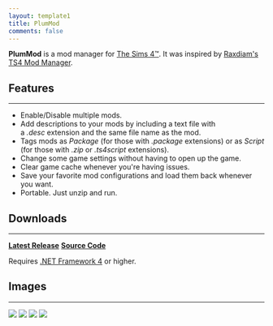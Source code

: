 ```yaml
---
layout: template1
title: PlumMod
comments: false
---
```


<p><strong>PlumMod</strong> is a mod manager for <a href="https://www.thesims.com/" target="_blank">The Sims 4™</a>. It was inspired by <a href="http://www.raxdiam.com/ts4mm/" target="_blank">Raxdiam's TS4 Mod Manager</a>.</p>

<h2>Features</h2>

<hr />
<ul>
	<li>Enable/Disable multiple mods.</li>
	<li>Add descriptions to your mods by including a text file with a&nbsp;<em>.desc</em>&nbsp;extension and the same file name as the mod.</li>
	<li>Tags mods as <em>Package</em> (for those with <em>.package</em> extensions) or as <em>Script</em> (for those with <em>.zip</em> or <em>.ts4script</em> extensions).</li>
	<li>Change some game settings without having to open up the game.</li>
	<li>Clear game cache whenever you're having issues.</li>
	<li>Save your favorite mod configurations and load them back whenever you want.</li>
	<li>Portable. Just unzip and run.</li>
</ul>

<h2>Downloads</h2>

<hr />
<p><a class="btn btn-danger btn-large" href="https://github.com/Lomeli12/PlumMod/releases/latest" target="_blank"><span class="fa fa-download"></span> <strong>Latest Release</strong></a> <a class="btn btn-success btn-large" href="https://github.com/Lomeli12/PlumMod" target="_blank"><span class="fa fa-github"></span> <strong>Source Code</strong></a></p>

<p>Requires&nbsp;<a href="http://www.microsoft.com/en-us/download/details.aspx?id=17718" target="_blank">.NET Framework 4</a> or higher.</p>

<h2>Images</h2>

<hr />
<div id="slider">
    <img src="{{ site.baseurl }}/assets/gallery/plummod/plummod0.png">
    <img src="{{ site.baseurl }}/assets/gallery/plummod/plummod1.png">
    <img src="{{ site.baseurl }}/assets/gallery/plummod/plummod2.png">
	<img src="{{ site.baseurl }}/assets/gallery/plummod/plummod3.png">
</div>